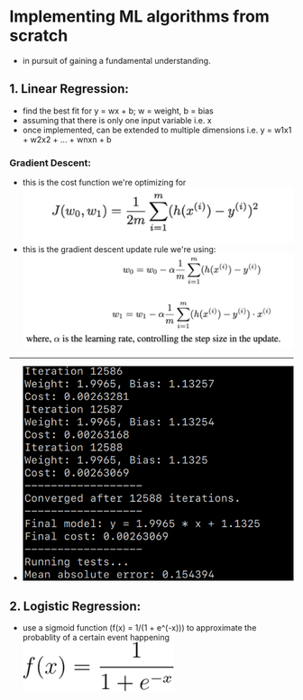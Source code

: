 # Implementing ML algorithms from scratch
- in pursuit of gaining a fundamental understanding.

## 1. Linear Regression:
- find the best fit for y = wx + b; w = weight, b = bias
- assuming that there is only one input variable i.e. x
- once implemented, can be extended to multiple dimensions i.e. y = w1x1 + w2x2 + ... + wnxn + b
### Gradient Descent:
- this is the cost function we're optimizing for
![](linear_png/linear_cost_function.png)
- this is the gradient descent update rule we're using:
![](linear_png/gradient_descent.png)
---
- ![](linear_png/convergence.png)
## 2. Logistic Regression:
- use a sigmoid function (f(x) = 1/(1 + e^(-x))) to approximate the probablity of a certain event happening
![](logistic_png/sigmoid_function.png)
